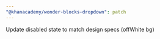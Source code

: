 ```yaml
---
"@khanacademy/wonder-blocks-dropdown": patch
---
```


Update disabled state to match design specs (offWhite bg)
